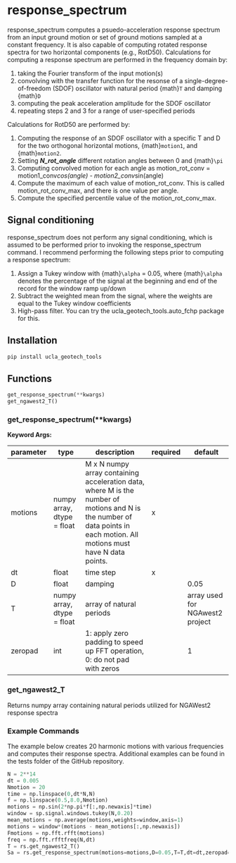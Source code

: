 # response_spectrum

response_spectrum computes a psuedo-acceleration response spectrum from an input ground motion or set of ground motions sampled at a constant frequency. It is also capable of computing rotated response spectra for two horizontal components (e.g., RotD50). Calculations for computing a response spectrum are performed in the frequency domain by:

1. taking the Fourier transform of the input motion(s)
2. convolving with the transfer function for the resonse of a single-degree-of-freedom (SDOF) oscillator with natural period {math}`T` and damping {math}`D`
4. computing the peak acceleration amplitude for the SDOF oscillator
5. repeating steps 2 and 3 for a range of user-specified periods

Calculations for RotD50 are performed by:

1. Computing the response of an SDOF oscillator with a specific T and D for the two orthogonal horizontal motions, {math}`motion1`, and {math}`motion2`.
2. Setting _**N_rot_angle**_ different rotation angles between 0 and {math}`\pi`
3. Computing convolved motion for each angle as motion_rot_conv = motion1_conv*cos(angle) - motion2_conv*sin(angle)
4. Compute the maximum of each value of motion_rot_conv. This is called motion_rot_conv_max, and there is one value per angle.
5. Compute the specified percentile value of the motion_rot_conv_max.

## Signal conditioning

response_spectrum does not perform any signal conditioning, which is assumed to be performed prior to invoking the response_spectrum command. I recommend performing the following steps prior to computing a response spectrum:

1. Assign a Tukey window with {math}`\alpha` = 0.05, where {math}`\alpha` denotes the percentage of the signal at the beginning and end of the record for the window ramp up/down
2. Subtract the weighted mean from the signal, where the weights are equal to the Tukey window coefficients
3. High-pass filter. You can try the ucla_geotech_tools.auto_fchp package for this.

## Installation  
```python
pip install ucla_geotech_tools
```

## Functions
```python
get_response_spectrum(**kwargs)
get_ngawest2_T()
```

### get_response_spectrum(**kwargs)

**Keyword Args:**  

| parameter | type | description | required | default |
|-----------|------|-------------|----------|---------|   
| motions  | numpy array, dtype = float | M x N numpy array containing acceleration data, where M is the number of motions and N is the number of data points in each motion. All motions must have N data points. | x | |
| dt | float | time step | x | |
| D | float | damping | | 0.05 |
| T | numpy array, dtype = float | array of natural periods | | array used for NGAwest2 project |
| zeropad | int | 1: apply zero padding to speed up FFT operation, 0: do not pad with zeros | | 1 |

### get_ngawest2_T

Returns numpy array containing natural periods utilized for NGAWest2 response spectra

### Example Commands

The example below creates 20 harmonic motions with various frequencies and computes their response spectra. Additional examples can be found in the tests folder of the GitHub repository.

```python
N = 2**14
dt = 0.005
Nmotion = 20
time = np.linspace(0,dt*N,N)
f = np.linspace(0.5,8.0,Nmotion)
motions = np.sin(2*np.pi*f[:,np.newaxis]*time)
window = sp.signal.windows.tukey(N,0.20)
mean_motions = np.average(motions,weights=window,axis=1)
motions = window*(motions - mean_motions[:,np.newaxis])
Fmotions = np.fft.rfft(motions)
freq = np.fft.rfftfreq(N,dt)
T = rs.get_ngawest2_T()
Sa = rs.get_response_spectrum(motions=motions,D=0.05,T=T,dt=dt,zeropad=0)
